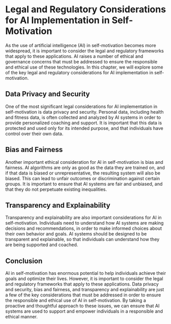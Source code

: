 Legal and Regulatory Considerations for AI Implementation in Self-Motivation
=====================================================================================================================================

As the use of artificial intelligence (AI) in self-motivation becomes more widespread, it is important to consider the legal and regulatory frameworks that apply to these applications. AI raises a number of ethical and governance concerns that must be addressed to ensure the responsible and ethical use of these technologies. In this chapter, we will explore some of the key legal and regulatory considerations for AI implementation in self-motivation.

Data Privacy and Security
-------------------------

One of the most significant legal considerations for AI implementation in self-motivation is data privacy and security. Personal data, including health and fitness data, is often collected and analyzed by AI systems in order to provide personalized coaching and support. It is important that this data is protected and used only for its intended purpose, and that individuals have control over their own data.

Bias and Fairness
-----------------

Another important ethical consideration for AI in self-motivation is bias and fairness. AI algorithms are only as good as the data they are trained on, and if that data is biased or unrepresentative, the resulting system will also be biased. This can lead to unfair outcomes or discrimination against certain groups. It is important to ensure that AI systems are fair and unbiased, and that they do not perpetuate existing inequalities.

Transparency and Explainability
-------------------------------

Transparency and explainability are also important considerations for AI in self-motivation. Individuals need to understand how AI systems are making decisions and recommendations, in order to make informed choices about their own behavior and goals. AI systems should be designed to be transparent and explainable, so that individuals can understand how they are being supported and coached.

Conclusion
----------

AI in self-motivation has enormous potential to help individuals achieve their goals and optimize their lives. However, it is important to consider the legal and regulatory frameworks that apply to these applications. Data privacy and security, bias and fairness, and transparency and explainability are just a few of the key considerations that must be addressed in order to ensure the responsible and ethical use of AI in self-motivation. By taking a proactive and thoughtful approach to these issues, we can ensure that AI systems are used to support and empower individuals in a responsible and ethical manner.
